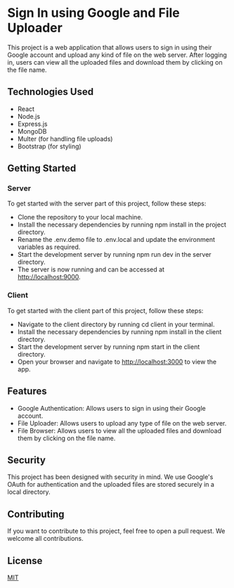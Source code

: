 # Sign In using Google and File Uploader

This project is a web application that allows users to sign in using their Google account and upload any kind of file on the web server. After logging in, users can view all the uploaded files and download them by clicking on the file name.

## Technologies Used

- React
- Node.js
- Express.js
- MongoDB
- Multer (for handling file uploads)
- Bootstrap (for styling)


## Getting Started

### Server
To get started with the server part of this project, follow these steps:
- Clone the repository to your local machine.
- Install the necessary dependencies by running npm install in the project directory.
- Rename the .env.demo file to .env.local and update the environment variables as required.
- Start the development server by running npm run dev in the server directory.
- The server is now running and can be accessed at [http://localhost:9000](http://localhost:9000).

### Client
To get started with the client part of this project, follow these steps:
- Navigate to the client directory by running cd client in your terminal.
- Install the necessary dependencies by running npm install in the client directory.
- Start the development server by running npm start in the client directory.
- Open your browser and navigate to [http://localhost:3000](http://localhost:3000) to view the app.

## Features

- Google Authentication: Allows users to sign in using their Google account.
- File Uploader: Allows users to upload any type of file on the web server.
- File Browser: Allows users to view all the uploaded files and download them by clicking on the file name.

## Security

This project has been designed with security in mind. We use Google's OAuth for authentication and the uploaded files are stored securely in a local directory.

## Contributing

If you want to contribute to this project, feel free to open a pull request. We welcome all contributions.

## License

[MIT](https://choosealicense.com/licenses/mit/)